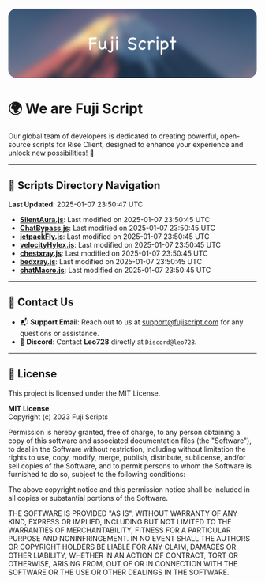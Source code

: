 ![Banner](.github/b.webp)

# 🌍 **We are Fuji Script**

Our global team of developers is dedicated to creating powerful, open-source scripts for Rise Client, designed to enhance your experience and unlock new possibilities! 🌟

---
<!-- SCRIPTS_NAVIGATION_START -->
## 📂 **Scripts Directory Navigation**

**Last Updated**: 2025-01-07 23:50:47 UTC

- **[SilentAura.js](scripts/SilentAura.js)**: Last modified on 2025-01-07 23:50:45 UTC
- **[ChatBypass.js](scripts/ChatBypass.js)**: Last modified on 2025-01-07 23:50:45 UTC
- **[jetpackFly.js](scripts/jetpackFly.js)**: Last modified on 2025-01-07 23:50:45 UTC
- **[velocityHylex.js](scripts/velocityHylex.js)**: Last modified on 2025-01-07 23:50:45 UTC
- **[chestxray.js](scripts/chestxray.js)**: Last modified on 2025-01-07 23:50:45 UTC
- **[bedxray.js](scripts/bedxray.js)**: Last modified on 2025-01-07 23:50:45 UTC
- **[chatMacro.js](scripts/chatMacro.js)**: Last modified on 2025-01-07 23:50:45 UTC

<!-- SCRIPTS_NAVIGATION_END -->

---

## 💬 **Contact Us**  
- 📬 **Support Email**: Reach out to us at [support@fujiscript.com](mailto:support@fujiscript.com) for any questions or assistance.  
- 💬 **Discord**: Contact **Leo728** directly at `Discord@leo728`.

---

## 📜 **License**

This project is licensed under the MIT License.  

**MIT License**  
Copyright (c) 2023 Fuji Scripts  

Permission is hereby granted, free of charge, to any person obtaining a copy of this software and associated documentation files (the "Software"), to deal in the Software without restriction, including without limitation the rights to use, copy, modify, merge, publish, distribute, sublicense, and/or sell copies of the Software, and to permit persons to whom the Software is furnished to do so, subject to the following conditions:  

The above copyright notice and this permission notice shall be included in all copies or substantial portions of the Software.  

THE SOFTWARE IS PROVIDED "AS IS", WITHOUT WARRANTY OF ANY KIND, EXPRESS OR IMPLIED, INCLUDING BUT NOT LIMITED TO THE WARRANTIES OF MERCHANTABILITY, FITNESS FOR A PARTICULAR PURPOSE AND NONINFRINGEMENT. IN NO EVENT SHALL THE AUTHORS OR COPYRIGHT HOLDERS BE LIABLE FOR ANY CLAIM, DAMAGES OR OTHER LIABILITY, WHETHER IN AN ACTION OF CONTRACT, TORT OR OTHERWISE, ARISING FROM, OUT OF OR IN CONNECTION WITH THE SOFTWARE OR THE USE OR OTHER DEALINGS IN THE SOFTWARE.  
